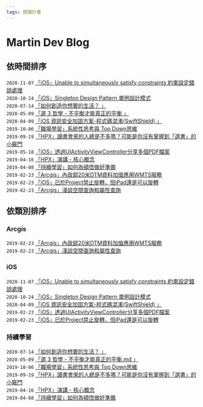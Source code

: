 ```yaml
---
tags: 閱讀計畫
---
```


# Martin Dev Blog

## 依時間排序

 `2020-11-07`  [「iOS」Unable to simultaneously satisfy constraints 約束設定錯誤處理](https://github.com/MartinHuang0933/Blog/blob/master/iOS/Unable%20to%20simultaneously%20satisfy%20constraints%20%E7%B4%84%E6%9D%9F%E8%A8%AD%E5%AE%9A%E9%8C%AF%E8%AA%A4%E8%99%95%E7%90%86.md)  
`2020-10-24`  [「iOS」Singleton Design Pattern 單例設計模式](https://github.com/MartinHuang0933/Blog/blob/master/iOS/Singleton%20Design%20Pattern%20%E5%96%AE%E4%BE%8B%E8%A8%AD%E8%A8%88%E6%A8%A1%E5%BC%8F.md)  
`2020-07-14`  [「如何創造你想要的生活？ 」](https://github.com/MartinHuang0933/Blog/blob/master/Reading/%E5%A6%82%E4%BD%95%E5%89%B5%E9%80%A0%E4%BD%A0%E6%83%B3%E8%A6%81%E7%9A%84%E7%94%9F%E6%B4%BB.md)  
`2020-05-09`  [「選 3 哲學 - 不平衡才能真正的平衡 」](https://github.com/MartinHuang0933/Blog/blob/master/Reading/%E9%81%B83%E5%93%B2%E5%AD%B8-%E4%B8%8D%E5%B9%B3%E8%A1%A1%E6%89%8D%E8%83%BD%E7%9C%9F%E6%AD%A3%E7%9A%84%E5%B9%B3%E8%A1%A1.md)  
`2020-04-09`  [「iOS 資訊安全加固方案-程式碼混淆(SwiftShield) 」](https://github.com/MartinHuang0933/Blog/blob/master/iOS/iOS%20%E8%B3%87%E8%A8%8A%E5%AE%89%E5%85%A8%E5%8A%A0%E5%9B%BA%E6%96%B9%E6%A1%88-%E7%A8%8B%E5%BC%8F%E7%A2%BC%E6%B7%B7%E6%B7%86(SwiftShield).md)  
`2019-10-06`  [「職場學習」系統性思考與 Top Down思維 ](https://github.com/MartinHuang0933/Blog/issues/8)  
`2019-09-19`  [「HPX」讀書會來的人總是不多嗎？可能是你沒有掌握到「選書」的小竅門](https://github.com/MartinHuang0933/Blog/issues/7)  
`2019-05-18`  [「iOS」透過UIActivityViewController分享多個PDF檔案](https://github.com/MartinHuang0933/Blog/issues/5)  
`2019-04-16`  [「HPX」演講 - 核心概念](https://github.com/MartinHuang0933/Blog/issues/6)  
`2019-04-08`  [「持續學習」如何為頓悟做好準備](https://github.com/MartinHuang0933/Blog/issues/4)  
`2019-02-23`  [「Arcgis」內政部20米DTM資料加值應用WMTS服務](https://github.com/MartinHuang0933/Blog/issues/1)  
`2019-02-23`  [「iOS」已於Project禁止旋轉，但iPad還是可以旋轉](https://github.com/MartinHuang0933/Blog/issues/2)  
`2019-02-23`  [「Arcgis」淺談空間查詢和屬性查詢](https://github.com/MartinHuang0933/Blog/issues/3) 

## 依類別排序

### Arcgis
`2019-02-23`  [「Arcgis」內政部20米DTM資料加值應用WMTS服務](https://github.com/MartinHuang0933/Blog/issues/1)  
`2019-02-23`  [「Arcgis」淺談空間查詢和屬性查詢](https://github.com/MartinHuang0933/Blog/issues/3)

### iOS
`2020-11-07`  [「iOS」Unable to simultaneously satisfy constraints 約束設定錯誤處理](https://github.com/MartinHuang0933/Blog/blob/master/iOS/Unable%20to%20simultaneously%20satisfy%20constraints%20%E7%B4%84%E6%9D%9F%E8%A8%AD%E5%AE%9A%E9%8C%AF%E8%AA%A4%E8%99%95%E7%90%86.md)  
`2020-10-24`  [「iOS」Singleton Design Pattern 單例設計模式](https://github.com/MartinHuang0933/Blog/blob/master/iOS/Singleton%20Design%20Pattern%20%E5%96%AE%E4%BE%8B%E8%A8%AD%E8%A8%88%E6%A8%A1%E5%BC%8F.md)  
`2020-04-09`  [「iOS 資訊安全加固方案-程式碼混淆(SwiftShield) 」](https://github.com/MartinHuang0933/Blog/blob/master/iOS/iOS%20%E8%B3%87%E8%A8%8A%E5%AE%89%E5%85%A8%E5%8A%A0%E5%9B%BA%E6%96%B9%E6%A1%88-%E7%A8%8B%E5%BC%8F%E7%A2%BC%E6%B7%B7%E6%B7%86(SwiftShield).md)  
`2019-02-23`  [「iOS」透過UIActivityViewController分享多個PDF檔案](https://github.com/MartinHuang0933/Blog/issues/5)  
`2019-02-23`  [「iOS」已於Project禁止旋轉，但iPad還是可以旋轉](https://github.com/MartinHuang0933/Blog/issues/2)

### 持續學習
`2020-07-14`  [「如何創造你想要的生活？ 」](https://github.com/MartinHuang0933/Blog/blob/master/Reading/%E5%A6%82%E4%BD%95%E5%89%B5%E9%80%A0%E4%BD%A0%E6%83%B3%E8%A6%81%E7%9A%84%E7%94%9F%E6%B4%BB.md)  
`2020-05-09`  [「選 3 哲學 - 不平衡才能真正的平衡.md 」](https://github.com/MartinHuang0933/Blog/blob/master/Reading/%E9%81%B83%E5%93%B2%E5%AD%B8-%E4%B8%8D%E5%B9%B3%E8%A1%A1%E6%89%8D%E8%83%BD%E7%9C%9F%E6%AD%A3%E7%9A%84%E5%B9%B3%E8%A1%A1.md)  
`2019-10-06`  [「職場學習」系統性思考與 Top Down思維 ](https://github.com/MartinHuang0933/Blog/issues/8)  
`2019-09-19`  [「HPX」讀書會來的人總是不多嗎？可能是你沒有掌握到「選書」的小竅門](https://github.com/MartinHuang0933/Blog/issues/7)  
`2019-04-16`  [「HPX」演講 - 核心概念](https://github.com/MartinHuang0933/Blog/issues/6)  
`2019-04-08`  [「持續學習」如何為頓悟做好準備](https://github.com/MartinHuang0933/Blog/issues/4)  